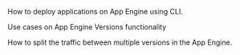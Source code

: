 How to deploy applications on App Engine using CLI.

Use cases on App Engine Versions functionality

How to split the traffic between multiple versions in the App Engine. 
